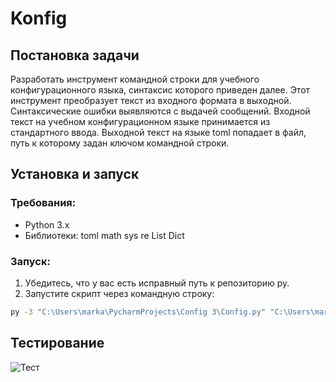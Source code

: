 # Konfig


## Постановка задачи
Разработать инструмент командной строки для учебного конфигурационного
языка, синтаксис которого приведен далее. Этот инструмент преобразует текст из
входного формата в выходной. Синтаксические ошибки выявляются с выдачей
сообщений.
Входной текст на учебном конфигурационном языке принимается из
стандартного ввода. Выходной текст на языке toml попадает в файл, путь к
которому задан ключом командной строки.


## Установка и запуск

### Требования:
- Python 3.x
- Библиотеки:  toml math sys re List Dict

### Запуск:
1. Убедитесь, что у вас есть исправный путь к репозиторию py.
2. Запустите скрипт через командную строку:
```bash
py -3 "C:\Users\marka\PycharmProjects\Config 3\Config.py" "C:\Users\marka\Desktop\output.toml"

```

## Тестирование
![Тест](https://i.imgur.com/ND4gZst.png)

